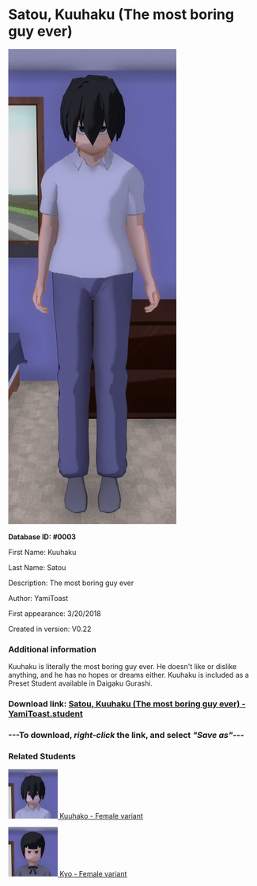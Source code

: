 # Satou, Kuuhaku (The most boring guy ever)

<img src="../../Files/Images/Satou, Kuuhaku (The most boring guy ever).png" title="Satou, Kuuhaku (The most boring guy ever) - YamiToast">

**Database ID: #0003**

First Name: Kuuhaku

Last Name: Satou

Description: The most boring guy ever

Author: YamiToast

First appearance: 3/20/2018

Created in version: V0.22

### Additional information

Kuuhaku is literally the most boring guy ever. He doesn't like or dislike anything, and he has no hopes or dreams either. Kuuhaku is included as a Preset Student available in Daigaku Gurashi.

### Download link: <a href="https://raw.githubusercontent.com/Arbiter1223/Daigaku-Gurashi-Custom-Students/master/Files/Student%20Files/Satou%2C%20Kuuhaku%20(The%20most%20boring%20guy%20ever)%20-%20YamiToast.student">Satou, Kuuhaku (The most boring guy ever) - YamiToast.student</a>

### ---**To download, _right-click_ the link, and select _"Save as"_**---

### Related Students

<a href="Satou, Kuuhako (The most boring girl ever).md"><img src="../../Files/Thumbs/Satou, Kuuhako (The most boring girl ever).png" height="100" width="100" title="Satou, Kuuhako (The most boring girl ever) - lawrence, V1.00"></a><a href="Satou, Kuuhako (The most boring girl ever).md"> Kuuhako - Female variant</a>

<a href="Satou, Kyo (The most boring girl ever).md"><img src="../../Files/Thumbs/Satou, Kyo (The most boring girl ever).png" height="100" width="100" title="Satou, Kyo (The most boring girl ever) - jo, V1.00"></a><a href="Satou, Kyo (The most boring girl ever).md"> Kyo - Female variant</a>

